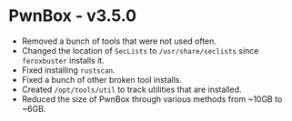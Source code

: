# PwnBox - v3.5.0

- Removed a bunch of tools that were not used often.
- Changed the location of `SecLists` to `/usr/share/seclists` since `feroxbuster` installs it.
- Fixed installing `rustscan`.
- Fixed a bunch of other broken tool installs.
- Created `/opt/tools/util` to track utilities that are installed.
- Reduced the size of PwnBox through various methods from ~10GB to ~6GB.